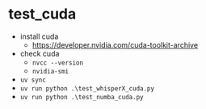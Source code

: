 # test_cuda
  * install cuda
    * <https://developer.nvidia.com/cuda-toolkit-archive>
  * check cuda
    * `nvcc --version`
    * `nvidia-smi`
  * `uv sync`
  * `uv run python .\test_whisperX_cuda.py`
  * `uv run python .\test_numba_cuda.py`
